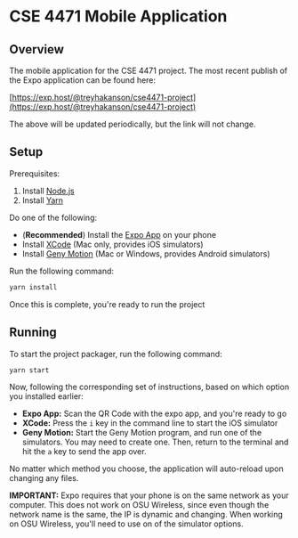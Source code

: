 # CSE 4471 Mobile Application

## Overview

The mobile application for the CSE 4471 project. The most recent publish of the Expo application can be found here:

[https://exp.host/@treyhakanson/cse4471-project](https://exp.host/@treyhakanson/cse4471-project)

The above will be updated periodically, but the link will not change.

## Setup

Prerequisites:

1. Install [Node.js](https://nodejs.org/en/)
2. Install [Yarn](https://yarnpkg.com/en/)

Do one of the following:

* (**Recommended**) Install the [Expo App](https://expo.io/) on your phone
* Install [XCode](https://developer.apple.com/xcode/downloads/) (Mac only, provides iOS simulators)
* Install [Geny Motion](https://www.genymotion.com/) (Mac or Windows, provides Android simulators)

Run the following command:

```sh
yarn install
```

Once this is complete, you're ready to run the project

## Running

To start the project packager, run the following command:

```sh
yarn start
```

Now, following the corresponding set of instructions, based on which option you installed earlier:

* **Expo App:** Scan the QR Code with the expo app, and you're ready to go
* **XCode:** Press the `i` key in the command line to start the iOS simulator
* **Geny Motion:** Start the Geny Motion program, and run one of the simulators. You may need to create one. Then, return to the terminal and hit the `a` key to send the app over.

No matter which method you choose, the application will auto-reload upon changing any files.

**IMPORTANT:** Expo requires that your phone is on the same network as your computer. This does not work on OSU Wireless, since even though the network name is the same, the IP is dynamic and changing. When working on OSU Wireless, you'll need to use on of the simulator options.
